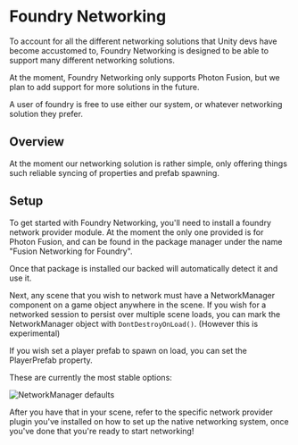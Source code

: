 # Foundry Networking
To account for all the different networking solutions that Unity devs have become accustomed to, 
Foundry Networking is designed to be able to support many different networking solutions.

At the moment, Foundry Networking only supports Photon Fusion, but we plan to add support for more solutions in the future.

A user of foundry is free to use either our system, or whatever networking solution they prefer.

## Overview
At the moment our networking solution is rather simple, only offering things such reliable syncing of properties 
and prefab spawning.

## Setup 
To get started with Foundry Networking, you'll need to install a foundry network provider module. At the moment the only one 
provided is for Photon Fusion, and can be found in the package manager under the name "Fusion Networking for Foundry".

Once that package is installed our backed will automatically detect it and use it.

Next, any scene that you wish to network must have a NetworkManager component on a game object anywhere in the scene. 
If you wish for a networked session to persist over multiple scene loads, you can mark the NetworkManager object 
with `DontDestroyOnLoad()`. (However this is experimental)

If you wish set a player prefab to spawn on load, you can set the PlayerPrefab property.

These are currently the most stable options:

![NetworkManager defaults](~/Media/Manual/Networking/NetworkManager.png)

After you have that in your scene, refer to the specific network provider plugin you've installed on how to set up the native networking system, once you've done that you're ready to start networking!